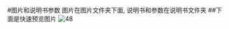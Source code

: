 #图片和说明书参数
图片在图片文件夹下面, 说明书和参数在说明书文件夹
##下面是快速预览图片
![48](http://kang.ddns.info:30000/pazu/products/src/branch/master/%e5%9b%be%e7%89%87/48.jpg)

